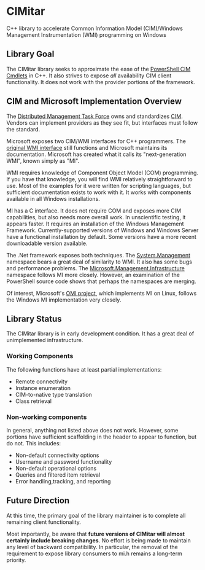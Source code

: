 # CIMitar

C++ library to accelerate Common Information Model (CIM)/Windows Management Instrumentation (WMI) programming on Windows

## Library Goal

The CIMitar library seeks to approximate the ease of the [PowerShell CIM Cmdlets](https://docs.microsoft.com/en-us/powershell/module/cimcmdlets/?view=powershell-7.1) in C++. It also strives to expose *all* availability CIM client functionality. It does not work with the provider portions of the framework.

## CIM and Microsoft Implementation Overview

The [Distributed Management Task Force](https://www.dmtf.org/) owns and standardizes [CIM](https://www.dmtf.org/standards/cim). Vendors can implement providers as they see fit, but interfaces must follow the standard.

Microsoft exposes two CIM/WMI interfaces for C++ programmers. The [original WMI interface](https://docs.microsoft.com/en-us/windows/win32/wmisdk/about-wmi) still functions and Microsoft maintains its documentation. Microsoft has created what it calls its "next-generation WMI", known simply as "MI".

WMI requires knowledge of Component Object Model (COM) programming. If you have that knowledge, you will find WMI relatively straightforward to use. Most of the examples for it were written for scripting languages, but sufficient documentation exists to work with it. It works with components available in all Windows installations.

MI has a C interface. It does not require COM and exposes more CIM capabilities, but also needs more overall work. In unscientific testing, it appears faster. It requires an installation of the Windows Management Framework. Currently-supported versions of Windows and Windows Server have a functional installation by default. Some versions have a more recent downloadable version available.

The .Net framework exposes both techniques. The [System.Management](https://docs.microsoft.com/en-us/dotnet/api/system.management?view=netframework-4.8) namespace bears a great deal of similarity to WMI. It also has some bugs and performance problems. The [Microsoft.Management.Infrastructure](https://docs.microsoft.com/en-us/dotnet/api/microsoft.management.infrastructure?view=powershellsdk-7.0.0) namespace follows MI more closely. However, an examination of the PowerShell source code shows that perhaps the namespaces are merging.

Of interest, Microsoft's [OMI project](https://github.com/microsoft/omi), which implements MI on Linux, follows the Windows MI implementation very closely.

## Library Status

The CIMitar library is in early development condition. It has a great deal of unimplemented infrastructure.

### Working Components

The following functions have at least partial implementations:

* Remote connectivity
* Instance enumeration
* CIM-to-native type translation
* Class retrieval

### Non-working components

In general, anything not listed above does not work. However, some portions have sufficient scaffolding in the header to appear to function, but do not. This includes:

* Non-default connectivity options
* Username and password functionality
* Non-default operational options
* Queries and filtered item retrieval
* Error handling,tracking, and reporting

## Future Direction

At this time, the primary goal of the library maintainer is to complete all remaining client functionality.

Most importantly, be aware that **future versions of CIMitar will almost certainly include breaking changes**. No effort is being made to maintain any level of backward compatibility. In particular, the removal of the requirement to expose library consumers to mi.h remains a long-term priority.